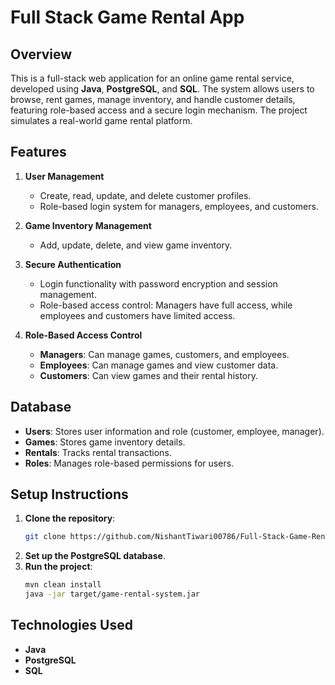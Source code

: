 
# Full Stack Game Rental App

## Overview
This is a full-stack web application for an online game rental service, developed using **Java**, **PostgreSQL**, and **SQL**. The system allows users to browse, rent games, manage inventory, and handle customer details, featuring role-based access and a secure login mechanism. The project simulates a real-world game rental platform.

## Features
1. **User Management**
   - Create, read, update, and delete customer profiles.
   - Role-based login system for managers, employees, and customers.

2. **Game Inventory Management**
   - Add, update, delete, and view game inventory.

3. **Secure Authentication**
   - Login functionality with password encryption and session management.
   - Role-based access control: Managers have full access, while employees and customers have limited access.

4. **Role-Based Access Control**
   - **Managers**: Can manage games, customers, and employees.
   - **Employees**: Can manage games and view customer data.
   - **Customers**: Can view games and their rental history.

## Database
- **Users**: Stores user information and role (customer, employee, manager).
- **Games**: Stores game inventory details.
- **Rentals**: Tracks rental transactions.
- **Roles**: Manages role-based permissions for users.

## Setup Instructions
1. **Clone the repository**:
   ```bash
   git clone https://github.com/NishantTiwari00786/Full-Stack-Game-Rental-App.git
   ```
2. **Set up the PostgreSQL database**.
3. **Run the project**:
   ```bash
   mvn clean install
   java -jar target/game-rental-system.jar
   ```

## Technologies Used
- **Java**
- **PostgreSQL**
- **SQL**
